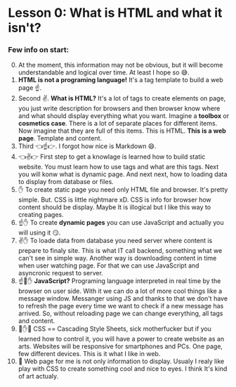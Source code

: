 # Lesson 0: What is HTML and what it isn't?
### Few info on start:
0. At the moment, this information may not be obvious, but it will become understandable and logical over time. At least I hope so :sweat_smile:.
1. **HTML is not a programing language!** It's a tag template to build a web page :point_up:. 
2. Second :v:. **What is HTML?** It's a lot of tags to create elements on page, you just write description for browsers and then browser know where and what should display everything what you want. Imagine a **toolbox** or **cosmetics case**. There is a lot of separate places for different items. Now imagine that they are full of this items. This is HTML. **This is a web page**. Template and content.
3. Third :point_left::point_up::point_right:. I forgot how nice is Markdown :smile:.
4. :point_left::v::point_right: First step to get a knowlage is learned how to build static website. You must learn how to use tags and what are this tags. Next you will konw what is dynamic page. And next next, how to loading data to display from database or files.
5. :hand: To create static page you need only HTML file and browser. It's pretty simple. But. CSS is little nightmare xD. CSS is info for browser how content should be display. Maybe It is illogical but I like this way to creating pages.  
6. :point_up::hand: To create **dynamic pages** you can use JavaScript and actually you will using it :smirk:. 
7. :v::hand: To loade data from database you need server where content is prepare to finaly site. This is what IT call backend, something what we can't see in simple way. Another way is downloading content in time when user watching page. For that we can use JavaScript and asyncronic request to server.
8. :point_up::metal::hand: **JavaScript?** Programing language interpreted in real time by the browser on user side. With it we can do a lot of more cool things like a message window. Messanger using JS and thanks to that we don't have to refresh the page every time we want to check if a new message has arrived. So, without reloading page we can change everything, all tags and content.
9. :metal::hand::metal: CSS == Cascading Style Sheets, sick motherfucker but if you learned how to control it, you will have a power to create website as an arts. Websites will be responsive for smartphones and PCs. One page, few different devices. This is it what I like in web.
10. :raised_hands: Web page for me is not only information to display. Usualy I realy like play with CSS to create something cool and nice to eyes. I think It's kind of art actualy.